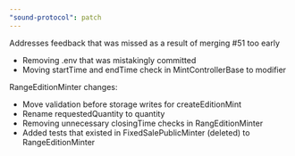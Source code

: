 ```yaml
---
"sound-protocol": patch
---
```


Addresses feedback that was missed as a result of merging #51 too early

- Removing .env that was mistakingly committed
- Moving startTime and endTime check in MintControllerBase to modifier

RangeEditionMinter changes:
- Move validation before storage writes for createEditionMint
- Rename requestedQuantity to quantity
- Removing unnecessary closingTime checks in RangEditionMinter
- Added tests that existed in FixedSalePublicMinter (deleted) to RangeEditionMinter
